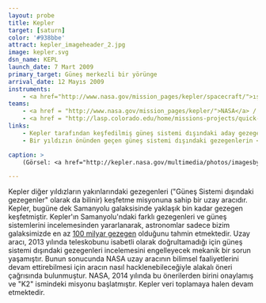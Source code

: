 ```yaml
---
layout: probe
title: Kepler
target: [saturn]
color: '#938bbe'
attract: kepler_imageheader_2.jpg
image: kepler.svg
dsn_name: KEPL
launch_date: 7 Mart 2009
primary_target: Güneş merkezli bir yörünge
arrival_date: 12 Mayıs 2009
instruments:
    - <a href="http://www.nasa.gov/mission_pages/kepler/spacecraft/">ışıkölçer</a>
teams:
    - <a href = "http://www.nasa.gov/mission_pages/kepler/">NASA</a> / <a href="http://kepler.nasa.gov/">ARC</a>
    - <a href = "http://lasp.colorado.edu/home/missions-projects/quick-facts-kepler/">CU/LASP</a>
links:
    - Kepler tarafından keşfedilmiş güneş sistemi dışındaki aday gezegenleri el hareketleriyle <a href="https://vimeo.com/41655330">görselleştirme aracı</a>
    - Bir yıldızın önünden geçen güneş sistemi dışındaki gezegenlerin <a href="https://vimeo.com/44945226">sonifikasyonu</a> (verileri algılamak ya da bilgi iletimi için konuşma dışı seslerin kullanılması işlemi)

caption: >
    (Görsel: <a href="http://kepler.nasa.gov/multimedia/photos/imagesbykepler/?ImageID=19">Kepler'ın görüş alanı</a>, NASA/Ames/JPL-Caltech)

---
```

Kepler diğer yıldızların yakınlarındaki gezegenleri ("Güneş Sistemi dışındaki gezegenler" olarak da bilinir) keşfetme misyonuna sahip bir uzay aracıdır. Kepler, bugüne dek Samanyolu galaksisinde yaklaşık bin kadar gezegen keşfetmiştir. Kepler'ın Samanyolu'ndaki farklı gezegenleri ve güneş sistemlerini incelemesinden yararlanarak, astronomlar sadece bizim galaksimizde en az <a href="http://www.nasa.gov/mission_pages/kepler/news/kepler20130103.html">100 milyar gezegen</a> olduğunu tahmin etmektedir. Uzay aracı, 2013 yılında teleskobunu isabetli olarak doğrultamadığı için güneş sistemi dışındaki gezegenleri incelemesini engelleyecek mekanik bir sorun yaşamıştır. Bunun sonucunda NASA uzay aracının bilimsel faaliyetlerini devam ettirebilmesi için aracın nasıl hacklenebileceğiyle alakalı öneri çağrısında bulunmuştur. NASA, 2014 yılında bu önerilerden birini onaylamış ve "K2" ismindeki misyonu başlatmıştır. Kepler veri toplamaya halen devam etmektedir.
